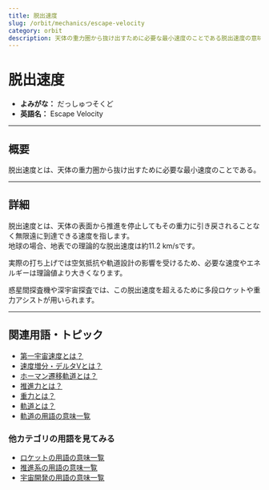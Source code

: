 ```yaml
---
title: 脱出速度
slug: /orbit/mechanics/escape-velocity
category: orbit
description: 天体の重力圏から抜け出すために必要な最小速度のことである脱出速度の意味・定義・内容について解説します。  
---
```


# 脱出速度

- **よみがな：** だっしゅつそくど  
- **英語名：** Escape Velocity  

---

## 概要

脱出速度とは、天体の重力圏から抜け出すために必要な最小速度のことである。  

---

## 詳細

脱出速度とは、天体の表面から推進を停止してもその重力に引き戻されることなく無限遠に到達できる速度を指します。  
地球の場合、地表での理論的な脱出速度は約11.2 km/sです。  

実際の打ち上げでは空気抵抗や軌道設計の影響を受けるため、必要な速度やエネルギーは理論値より大きくなります。  

惑星間探査機や深宇宙探査では、この脱出速度を超えるために多段ロケットや重力アシストが用いられます。  

---

## 関連用語・トピック

- [第一宇宙速度とは？](/docs/orbit/mechanics/first-cosmic-velocity)
- [速度増分・デルタVとは？](/docs/orbit/mechanics/delta-v-budget)
- [ホーマン遷移軌道とは？](/docs/orbit/type/hohmann-transfer-orbit)
- [推進力とは？](/docs/rocket/propulsion/system/propulsion)
- [重力とは？](/docs/physics/gravity)
- [軌道とは？](/docs/orbit/orbit)
- [軌道の用語の意味一覧](/docs/category/orbit)

### 他カテゴリの用語を見てみる
- [ロケットの用語の意味一覧](/docs/category/rocket)
- [推進系の用語の意味一覧](/docs/category/propulsion)
- [宇宙開発の用語の意味一覧](/docs/category/glossary)
